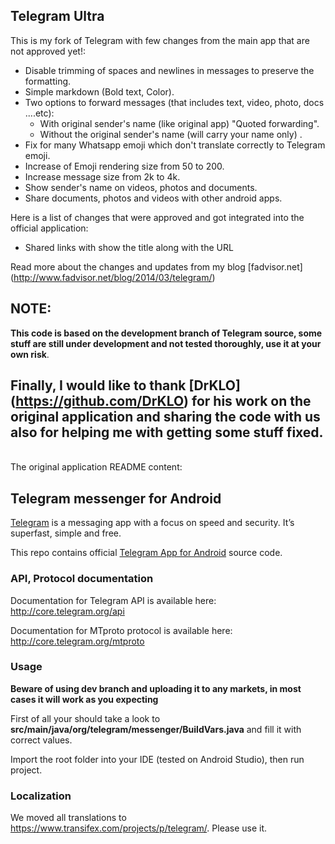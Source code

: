 ## Telegram Ultra
This is my fork of Telegram with few changes from the main app that are not approved yet!:

* Disable trimming of spaces and newlines in messages to preserve the formatting.
* Simple markdown (Bold text, Color).
* Two options to forward messages (that includes text, video, photo, docs ....etc):
    - With original sender's name (like original app) "Quoted forwarding".
    - Without the original sender's name (will carry your name only) .
* Fix for many Whatsapp emoji which don't translate correctly to Telegram emoji.
* Increase of Emoji rendering size from 50 to 200.
* Increase message size from 2k to 4k.
* Show sender's name on videos, photos and documents.
* Share documents, photos and videos with other android apps.


Here is a list of changes that were approved and got integrated into the official application:
* Shared links with show the title along with the URL

Read more about the changes and updates from my blog [fadvisor.net] (http://www.fadvisor.net/blog/2014/03/telegram/)

## NOTE:
**This code is based on the development branch of Telegram source, some stuff are still under development and not tested thoroughly, use it at your own risk**.

Finally, I would like to thank [DrKLO] (https://github.com/DrKLO) for his work on the original application and sharing the code with us also for helping me with getting some stuff fixed.
<br>
-------
<br>
The original application README content:

## Telegram messenger for Android

[Telegram](http://telegram.org) is a messaging app with a focus on speed and security. It’s superfast, simple and free.

This repo contains official [Telegram App for Android](https://play.google.com/store/apps/details?id=org.telegram.messenger) source code.

### API, Protocol documentation

Documentation for Telegram API is available here: http://core.telegram.org/api

Documentation for MTproto protocol is available here: http://core.telegram.org/mtproto

### Usage

**Beware of using dev branch and uploading it to any markets, in most cases it will work as you expecting**

First of all your should take a look to **src/main/java/org/telegram/messenger/BuildVars.java** and fill it with correct values.

Import the root folder into your IDE (tested on Android Studio), then run project.

### Localization

We moved all translations to https://www.transifex.com/projects/p/telegram/. Please use it.
